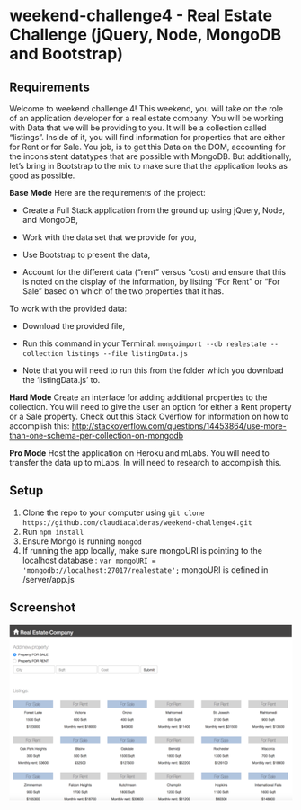 # weekend-challenge4 - Real Estate Challenge (jQuery, Node, MongoDB and Bootstrap)

## Requirements
Welcome to weekend challenge 4! This weekend, you will take on the role of an application developer for a real estate company. You will be working with Data that we will be providing to you. It will be a collection called “listings”. Inside of it, you will find information for properties that are either for Rent or for Sale.
You job, is to get this Data on the DOM, accounting for the inconsistent datatypes that are possible with MongoDB. But additionally, let’s bring in Bootstrap to the mix to make sure that the application looks as good as possible.

**Base Mode**
Here are the requirements of the project:

- Create a Full Stack application from the ground up using jQuery, Node, and MongoDB,

- Work with the data set that we provide for you,

- Use Bootstrap to present the data,

- Account for the different data (“rent” versus “cost) and ensure that this is noted on the display of the information, by listing “For Rent” or “For Sale” based on which of the two properties that it has.

To work with the provided data:

- Download the provided file,

- Run this command in your Terminal: `mongoimport --db realestate --collection listings --file listingData.js`

- Note that you will need to run this from the folder which you download the ‘listingData.js’ to.

**Hard Mode**
Create an interface for adding additional properties to the collection. You will need to give the user an option for either a Rent property or a Sale property. Check out this Stack Overflow for information on how to accomplish this: http://stackoverflow.com/questions/14453864/use-more-than-one-schema-per-collection-on-mongodb

**Pro Mode**
Host the application on Heroku and mLabs. You will need to transfer the data up to mLabs. In will need to research to accomplish this.

## Setup
1. Clone the repo to your computer using `git clone https://github.com/claudiacalderas/weekend-challenge4.git`
2. Run `npm install`
4. Ensure Mongo is running `mongod`
5. If running the app locally, make sure mongoURI is pointing to the localhost database : `var mongoURI = 'mongodb://localhost:27017/realestate';` mongoURI is defined in /server/app.js

## Screenshot
![screenshot](screenshot.png)
